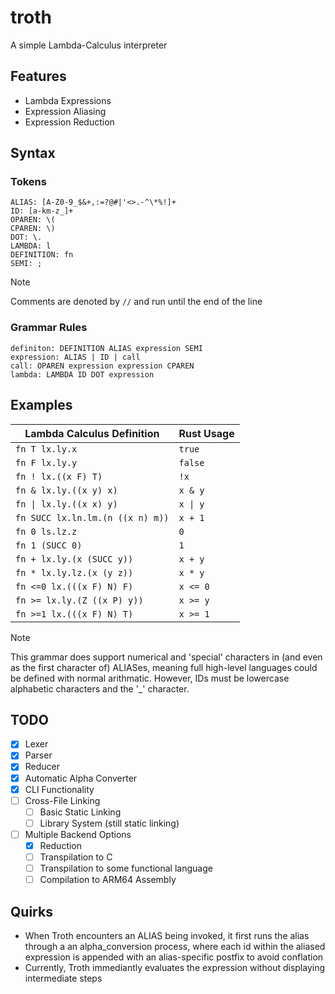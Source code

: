 # troth

A simple Lambda-Calculus interpreter

## Features

- Lambda Expressions
- Expression Aliasing
- Expression Reduction

## Syntax

### Tokens

```
ALIAS: [A-Z0-9_$&+,:=?@#|'<>.-^\*%!]+
ID: [a-km-z_]+
OPAREN: \(
CPAREN: \)
DOT: \.
LAMBDA: l
DEFINITION: fn
SEMI: ;
```

> [!NOTE]
> Comments are denoted by `//` and run until the end of the line

### Grammar Rules

```
definiton: DEFINITION ALIAS expression SEMI
expression: ALIAS | ID | call
call: OPAREN expression expression CPAREN
lambda: LAMBDA ID DOT expression
```

## Examples

| Lambda Calculus Definition       | Rust Usage |
| -------------------------------- | ---------- |
| `fn T lx.ly.x`                   | `true`     |
| `fn F lx.ly.y`                   | `false`    |
| `fn ! lx.((x F) T)`              | `!x`       |
| `fn & lx.ly.((x y) x)`           | `x & y`    |
| `fn \| lx.ly.((x x) y)`          | `x \| y`   |
| `fn SUCC lx.ln.lm.(n ((x n) m))` | `x + 1`    |
| `fn 0 ls.lz.z`                   | `0`        |
| `fn 1 (SUCC 0)`                  | `1`        |
| `fn + lx.ly.(x (SUCC y))`        | `x + y`    |
| `fn * lx.ly.lz.(x (y z))`        | `x * y`    |
| `fn <=0 lx.(((x F) N) F)`        | `x <= 0`   |
| `fn >= lx.ly.(Z ((x P) y))`      | `x >= y`   |
| `fn >=1 lx.(((x F) N) T)`        | `x >= 1`   |

> [!NOTE]
> This grammar does support numerical and 'special' characters in (and even as the first character of) ALIASes, meaning full high-level languages could be defined with normal arithmatic. However, IDs must be lowercase alphabetic characters and the '\_' character.

## TODO

- [x] Lexer
- [x] Parser
- [x] Reducer
- [x] Automatic Alpha Converter
- [x] CLI Functionality
- [ ] Cross-File Linking
  - [ ] Basic Static Linking
  - [ ] Library System (still static linking)
- [ ] Multiple Backend Options
  - [x] Reduction
  - [ ] Transpilation to C
  - [ ] Transpilation to some functional language
  - [ ] Compilation to ARM64 Assembly

## Quirks

- When Troth encounters an ALIAS being invoked, it first runs the alias through a an alpha_conversion process, where each id within the aliased expression is appended with an alias-specific postfix to avoid conflation
- Currently, Troth immediantly evaluates the expression without displaying intermediate steps
